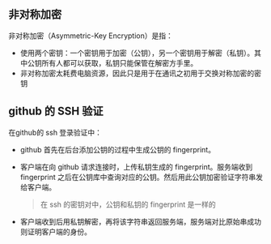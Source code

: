 ## 非对称加密

非对称加密（Asymmetric-Key Encryption）是指：

- 使用两个密钥：一个密钥用于加密（公钥），另一个密钥用于解密（私钥）。其中公钥所有人都可以获取，私钥只能保管在解密方手里。
- 非对称加密太耗费电脑资源，因此只是用于在通讯之初用于交换对称加密的密钥







## github 的 SSH 验证

在github的 ssh 登录验证中：

- github 首先在后台添加公钥的过程中生成公钥的 fingerprint。

- 客户端在向 github 请求连接时，上传私钥生成的 fingerprint。服务端收到 fingerprint 之后在公钥库中查询对应的公钥。然后用此公钥加密验证字符串发给客户端。

  > 在 ssh 的密钥对中，公钥和私钥的 fingerprint 是一样的

- 客户端收到后用私钥解密，再将该字符串返回服务端，服务端对比原始串成功则证明客户端的身份。